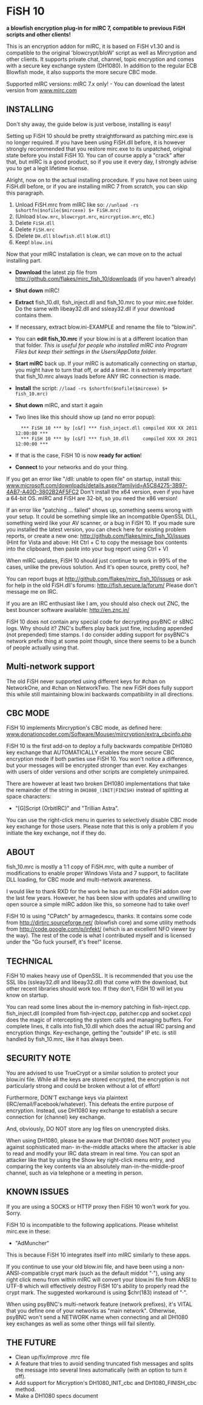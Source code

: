 # FiSH 10
**a blowfish encryption plug-in for mIRC 7, compatible to previous FiSH scripts and other clients!**

This is an encryption addon for mIRC, it is based on FiSH v1.30 and is compatible to the
original 'blowcrypt/bloW' script as well as Mircryption and other clients.
It supports private chat, channel, topic encryption and comes with a secure key exchange
system (DH1080). In addition to the regular ECB Blowfish mode, it also supports the more
secure CBC mode.

Supported mIRC versions: mIRC 7.x only! -
	You can download the latest version from www.mirc.com

## INSTALLING

Don't shy away, the guide below is just verbose, installing is easy!

Setting up FiSH 10 should be pretty straightforward as patching mirc.exe is no longer
required. If you have been using FiSH.dll before, it is however strongly recommended
that you restore mirc.exe to its unpatched, original state before you install FiSH 10.
You can of course apply a "crack" after that, but mIRC is a good product, so if you use
it every day, I strongly advise you to get a legit lifetime license.

Alright, now on to the actual installing procedure. If you have not been using FiSH.dll
before, or if you are installing mIRC 7 from scratch, you can skip this paragraph.

1. Unload FiSH.mrc from mIRC like so: `//unload -rs $shortfn($nofile($mircexe) $+ FiSH.mrc)`
2. (Unload `blow.mrc`, `blowcrypt.mrc`, `mircryption.mrc`, etc.)
3. Delete `FiSH.dll`
4. Delete `FiSH.mrc`
5. (Delete `DH.dll` `blowfish.dll` `bloW.dll`)
6. Keep! `blow.ini`

Now that your mIRC installation is clean, we can move on to the actual installing part.

* __Download__ the latest zip file from http://github.com/flakes/mirc_fish_10/downloads
		(if you haven't already)
* __Shut down__ mIRC!
* __Extract__ fish_10.dll, fish_inject.dll and fish_10.mrc to your mirc.exe folder.
		Do the same with libeay32.dll and ssleay32.dll if your download contains them.
* If necessary, extract blow.ini-EXAMPLE and rename the file to "blow.ini".
* You can __edit fish_10.mrc__ if your blow.ini is at a different location than that folder.
	*This is useful for people who installed mIRC into Program Files but keep their settings
	in the Users/AppData folder.*
* __Start mIRC__ back up. If your mIRC is automatically connecting on startup, you might
	have to turn that off, or add a timer. It is extremely important that fish_10.mrc
	always loads before ANY IRC connection is made.
* __Install__ the script: `//load -rs $shortfn($nofile($mircexe) $+ fish_10.mrc)`
* __Shut down__ mIRC, and start it again
* Two lines like this should show up (and no error popup):

        *** FiSH 10 *** by [c&f] *** fish_inject.dll compiled XXX XX 2011 12:00:00 ***
        *** FiSH 10 *** by [c&f] *** fish_10.dll     compiled XXX XX 2011 12:00:00 ***

* If that is the case, FiSH 10 is now __ready for action__!
* __Connect__ to your networks and do your thing.

If you get an error like "/dll: unable to open file" on startup, install this:
www.microsoft.com/downloads/details.aspx?familyid=A5C84275-3B97-4AB7-A40D-3802B2AF5FC2
Don't install the x64 version, even if you have a 64-bit OS. mIRC and FiSH are 32-bit,
so you need the x86 version!

If an error like "patching ... failed" shows up, something seems wrong with your setup.
It could be something simple like an incompatible OpenSSL DLL, something weird like
your AV scanner, or a bug in FiSH 10. If you made sure you installed the latest version,
you can check here for existing problem reports, or create a new one:
http://github.com/flakes/mirc_fish_10/issues
(Hint for Vista and above: Hit Ctrl + C to copy the message box contents into the clipboard,
then paste into your bug report using Ctrl + V)

When mIRC updates, FiSH 10 should just continue to work in 99% of the cases, unlike
the previous solution. And it's open source, pretty cool, he?

You can report bugs at http://github.com/flakes/mirc_fish_10/issues
or ask for help in the old FiSH.dll's forums: http://fish.secure.la/forum/
Please don't message me on IRC.

If you are an IRC enthusiast like I am, you should also check out ZNC, the best
bouncer software available: http://en.znc.in/

FiSH 10 does not contain any special code for decrypting psyBNC or sBNC logs.
Why should it? ZNC's buffers play back just fine, including appended (not prepended)
time stamps. I do consider adding support for psyBNC's network prefix thing at some
point though, since there seems to be a bunch of people actually using that.

## Multi-network support

The old FiSH never supported using different keys for #chan on NetworkOne, and #chan
on NetworkTwo. The new FiSH does fully support this while still maintaining blow.ini
backwards compatibility in all directions.

## CBC MODE

FiSH 10 implements Mircryption's CBC mode, as defined here:
www.donationcoder.com/Software/Mouser/mircryption/extra_cbcinfo.php

FiSH 10 is the first add-on to deploy a fully backwards compatible DH1080 key exchange
that AUTOMATICALLY enables the more secure CBC encryption mode if both parties use
FiSH 10. You won't notice a difference, but your messages will be encrypted stronger
than ever. Key exchanges with users of older versions and other scripts are completely
unimpaired.

There are however at least two broken DH1080 implementations that take the remainder of
the string in `DH1080_(INIT|FINISH)` instead of splitting at space characters:

* "[G]Script (OrbitIRC)" and "Trillian Astra".

You can use the right-click menu in queries to selectively disable CBC mode key exchange
for those users. Please note that this is only a problem if you initiate the key exchange,
not if they do.

## ABOUT

fish_10.mrc is mostly a 1:1 copy of FiSH.mrc, with quite a number of modifications to
enable proper Windows Vista and 7 support, to facilitate DLL loading, for CBC mode and
multi-network awareness.

I would like to thank RXD for the work he has put into the FiSH addon over the last
few years. However, he has been slow with updates and unwilling to open source a
simple mIRC addon like this, so someone had to take over!

FiSH 10 is using "CPatch" by armagedescu, thanks. It contains some code from
http://dirtirc.sourceforge.net/ (blowfish core) and some utility methods from
http://code.google.com/p/infekt/ (which is an excellent NFO viewer by the way).
The rest of the code is what I contributed myself and is licensed under the
"Go fuck yourself, it's free!" license.

## TECHNICAL

FiSH 10 makes heavy use of OpenSSL. It is recommended that you use the SSL libs
(ssleay32.dll and libeay32.dll) that come with the download, but other recent
libraries should work too. If they don't, FiSH 10 will let you know on startup.

You can read some lines about the in-memory patching in fish-inject.cpp. fish_inject.dll
(compiled from fish-inject.cpp, patcher.cpp and socket.cpp) does the magic of intercepting
the system calls and managing buffers. For complete lines, it calls into fish_10.dll which
does the actual IRC parsing and encryption things.
Key-exchange, getting the "outside" IP etc. is still handled by fish_10.mrc, like it
has always been.

## SECURITY NOTE

You are advised to use TrueCrypt or a similar solution to protect your blow.ini file. While all
the keys are stored encrypted, the encryption is not particularly strong and could be broken
without a lot of effort!

Furthermore, DON'T exchange keys via plaintext (IRC/email/Facebook/whatever). This defeats the
entire purpose of encryption. Instead, use DH1080 key exchange to establish a secure connection
for (channel) key exchange.

And, obviously, DO NOT store any log files on unencrypted disks.

When using DH1080, please be aware that DH1080 does NOT protect you against sophisticated man-
in-the-middle attacks where the attacker is able to read and modify your IRC data stream in
real time.
You can spot an attacker like that by using the Show key right-click menu entry, and comparing
the key contents via an absolutely man-in-the-middle-proof channel, such as via telephone or a
meeting in person.

## KNOWN ISSUES

If you are using a SOCKS or HTTP proxy then FiSH 10 won't work for you. Sorry.

FiSH 10 is incompatible to the following applications. Please whitelist mirc.exe in these:

* "AdMuncher"

This is because FiSH 10 integrates itself into mIRC similarly to these apps.

If you continue to use your old blow.ini file, and have been using a non-ANSI-compatible crypt
mark (such as the default middot "·"), using any right click menu from within mIRC will convert
your blow.ini file from ANSI to UTF-8 which will effectively destroy FiSH 10's ability to
properly read the crypt mark.
The suggested workaround is using $chr(183) instead of "·".

When using psyBNC's multi-network feature (network prefixes), it's VITAL that you define one of
your networks as "main network". Otherwise, psyBNC won't send a NETWORK name when connecting
and all DH1080 key exchanges as well as some other things will fail silently.

## THE FUTURE

* Clean up/fix/improve .mrc file
* A feature that tries to avoid sending truncated fish messages and splits the message into
	several lines automatically (with an option to turn it off).
* Add support for Micryption's DH1080_INIT_cbc and DH1080_FINISH_cbc method.
* Make a DH1080 specs document

